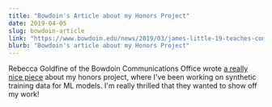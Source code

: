 ```yaml
---
title: "Bowdoin's Article about my Honors Project"
date: 2019-04-05
slug: bowdoin-article
link: "https://www.bowdoin.edu/news/2019/03/james-little-19-teaches-computers-to-teach-themselves.html"
blurb: "Bowdoin's article about my Honors Project"
---
```


Rebecca Goldfine of the Bowdoin Communications Office wrote [a really nice piece](https://www.bowdoin.edu/news/2019/03/james-little-19-teaches-computers-to-teach-themselves.html) about my honors project, where I've been working on synthetic training data for ML models. I'm really thrilled that they wanted to show off my work!
